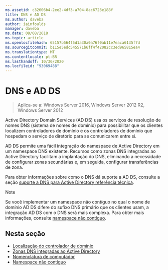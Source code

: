 ```yaml
---
ms.assetid: c32606b4-2ee2-4df3-a704-8ac6723e188f
title: DNS e AD DS
ms.author: daveba
author: iainfoulds
manager: daveba
ms.date: 08/08/2018
ms.topic: article
ms.openlocfilehash: 65157b564f5d1a30a0a76f0ab11e7eaca6135f7d
ms.sourcegitcommit: b115e5edc545571b6ff4f42082cc3ed965815ea4
ms.translationtype: MT
ms.contentlocale: pt-BR
ms.lasthandoff: 10/30/2020
ms.locfileid: "93069488"
---
```

# <a name="dns-and-ad-ds"></a>DNS e AD DS

> Aplica-se a: Windows Server 2016, Windows Server 2012 R2, Windows Server 2012

Active Directory Domain Services (AD DS) usa os serviços de resolução de nomes DNS (sistema de nomes de domínio) para possibilitar que os clientes localizem controladores de domínio e os controladores de domínio que hospedam o serviço de diretório para se comunicarem entre si.

AD DS permite uma fácil integração do namespace de Active Directory em um namespace DNS existente. Recursos como zonas DNS integradas ao Active Directory facilitam a implantação do DNS, eliminando a necessidade de configurar zonas secundárias e, em seguida, configurar transferências de zona.

Para obter informações sobre como o DNS dá suporte a AD DS, consulte a seção [suporte a DNS para Active Directory referência técnica](/previous-versions/windows/it-pro/windows-server-2003/cc781627(v=ws.10)).

> [!NOTE]
> Se você implementar um namespace não contíguo no qual o nome de domínio AD DS difere do sufixo DNS primário que os clientes usam, a integração AD DS com o DNS será mais complexa. Para obter mais informações, consulte [namespace não contíguo](Disjoint-Namespace.md).

## <a name="in-this-section"></a>Nesta seção

- [Localização do controlador de domínio](Domain-Controller-Location.md)
- [Zonas DNS integradas ao Active Directory](Active-Directory-Integrated-DNS-Zones.md)
- [Nomenclatura de computador](Computer-Naming.md)
- [Namespace não contíguo](Disjoint-Namespace.md)
